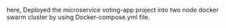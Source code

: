 here, Deployed the microservice voting-app project into two node docker swarm cluster by using Docker-compose.yml file.
